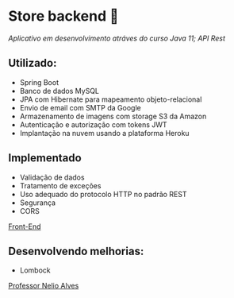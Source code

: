 # Store backend :convenience_store:

_Aplicativo em desenvolvimento atráves do curso Java 11; API Rest_

## Utilizado:
- Spring Boot 
- Banco de dados MySQL
- JPA com Hibernate para mapeamento objeto-relacional 
- Envio de email com SMTP da Google
- Armazenamento de imagens com storage S3 da Amazon 
- Autenticação e autorização com tokens JWT 
- Implantação na nuvem usando a plataforma Heroku 

## Implementado
- Validação de dados
- Tratamento de exceções 
- Uso adequado do protocolo HTTP no padrão REST 
- Segurança 
- CORS

[Front-End](https://github.com/carvalhoandre/store-frontend) 

## Desenvolvendo melhorias:
- Lombock 

[Professor Nelio Alves](https://www.udemy.com/user/nelio-alves/)
